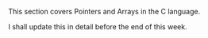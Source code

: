 This section covers Pointers and Arrays in the C language.

I shall update this in detail before the end of this week.